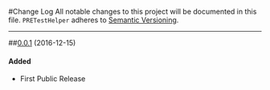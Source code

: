 #Change Log
All notable changes to this project will be documented in this file.
`PRETestHelper` adheres to [Semantic Versioning](http://semver.org/).

--- 

##[0.0.1](https://github.com/pres/PRETestHelper/releases/tag/0.0.1) (2016-12-15)

#### Added
* First Public Release
